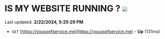 # IS MY WEBSITE RUNNING ? [![](https://img.shields.io/static/v1?label=Sponsor&message=%E2%9D%A4&logo=GitHub&color=%23fe8e86)](https://github.com/sponsors/<username>)

Last updated: **2/22/2024, 5:25:29 PM**

- `GET` [https://youssefservice.me](https://youssefservice.me) - **Up** (131ms)
